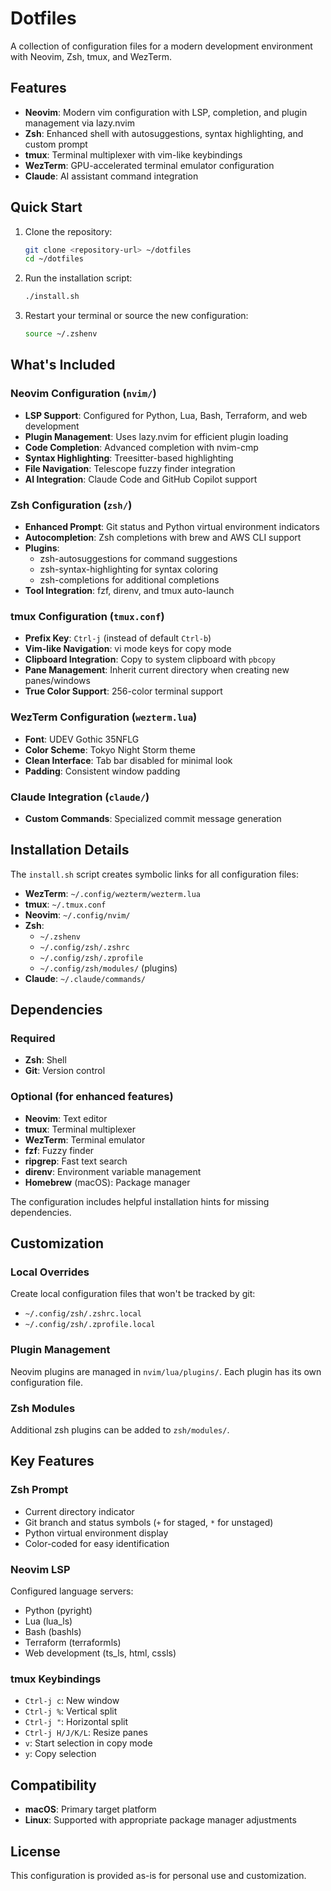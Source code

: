 # Dotfiles

A collection of configuration files for a modern development environment with Neovim, Zsh, tmux, and WezTerm.

## Features

- **Neovim**: Modern vim configuration with LSP, completion, and plugin management via lazy.nvim
- **Zsh**: Enhanced shell with autosuggestions, syntax highlighting, and custom prompt
- **tmux**: Terminal multiplexer with vim-like keybindings
- **WezTerm**: GPU-accelerated terminal emulator configuration
- **Claude**: AI assistant command integration

## Quick Start

1. Clone the repository:
   ```bash
   git clone <repository-url> ~/dotfiles
   cd ~/dotfiles
   ```

2. Run the installation script:
   ```bash
   ./install.sh
   ```

3. Restart your terminal or source the new configuration:
   ```bash
   source ~/.zshenv
   ```

## What's Included

### Neovim Configuration (`nvim/`)
- **LSP Support**: Configured for Python, Lua, Bash, Terraform, and web development
- **Plugin Management**: Uses lazy.nvim for efficient plugin loading
- **Code Completion**: Advanced completion with nvim-cmp
- **Syntax Highlighting**: Treesitter-based highlighting
- **File Navigation**: Telescope fuzzy finder integration
- **AI Integration**: Claude Code and GitHub Copilot support

### Zsh Configuration (`zsh/`)
- **Enhanced Prompt**: Git status and Python virtual environment indicators
- **Autocompletion**: Zsh completions with brew and AWS CLI support
- **Plugins**: 
  - zsh-autosuggestions for command suggestions
  - zsh-syntax-highlighting for syntax coloring
  - zsh-completions for additional completions
- **Tool Integration**: fzf, direnv, and tmux auto-launch

### tmux Configuration (`tmux.conf`)
- **Prefix Key**: `Ctrl-j` (instead of default `Ctrl-b`)
- **Vim-like Navigation**: vi mode keys for copy mode
- **Clipboard Integration**: Copy to system clipboard with `pbcopy`
- **Pane Management**: Inherit current directory when creating new panes/windows
- **True Color Support**: 256-color terminal support

### WezTerm Configuration (`wezterm.lua`)
- **Font**: UDEV Gothic 35NFLG
- **Color Scheme**: Tokyo Night Storm theme
- **Clean Interface**: Tab bar disabled for minimal look
- **Padding**: Consistent window padding

### Claude Integration (`claude/`)
- **Custom Commands**: Specialized commit message generation

## Installation Details

The `install.sh` script creates symbolic links for all configuration files:

- **WezTerm**: `~/.config/wezterm/wezterm.lua`
- **tmux**: `~/.tmux.conf`
- **Neovim**: `~/.config/nvim/`
- **Zsh**: 
  - `~/.zshenv`
  - `~/.config/zsh/.zshrc`
  - `~/.config/zsh/.zprofile`
  - `~/.config/zsh/modules/` (plugins)
- **Claude**: `~/.claude/commands/`

## Dependencies

### Required
- **Zsh**: Shell
- **Git**: Version control

### Optional (for enhanced features)
- **Neovim**: Text editor
- **tmux**: Terminal multiplexer
- **WezTerm**: Terminal emulator
- **fzf**: Fuzzy finder
- **ripgrep**: Fast text search
- **direnv**: Environment variable management
- **Homebrew** (macOS): Package manager

The configuration includes helpful installation hints for missing dependencies.

## Customization

### Local Overrides
Create local configuration files that won't be tracked by git:
- `~/.config/zsh/.zshrc.local`
- `~/.config/zsh/.zprofile.local`

### Plugin Management
Neovim plugins are managed in `nvim/lua/plugins/`. Each plugin has its own configuration file.

### Zsh Modules
Additional zsh plugins can be added to `zsh/modules/`.

## Key Features

### Zsh Prompt
- Current directory indicator
- Git branch and status symbols (`+` for staged, `*` for unstaged)
- Python virtual environment display
- Color-coded for easy identification

### Neovim LSP
Configured language servers:
- Python (pyright)
- Lua (lua_ls)
- Bash (bashls)
- Terraform (terraformls)
- Web development (ts_ls, html, cssls)

### tmux Keybindings
- `Ctrl-j c`: New window
- `Ctrl-j %`: Vertical split
- `Ctrl-j "`: Horizontal split
- `Ctrl-j H/J/K/L`: Resize panes
- `v`: Start selection in copy mode
- `y`: Copy selection

## Compatibility

- **macOS**: Primary target platform
- **Linux**: Supported with appropriate package manager adjustments

## License

This configuration is provided as-is for personal use and customization.